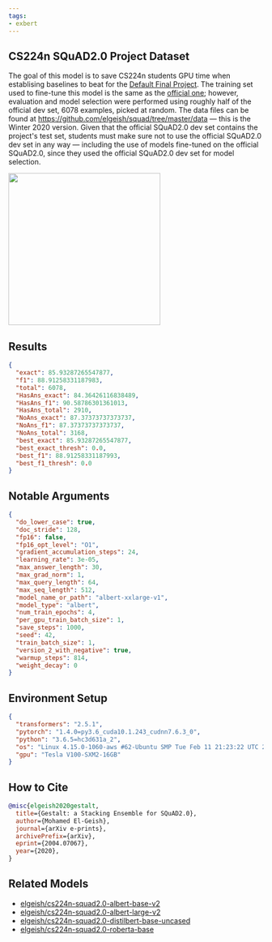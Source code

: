 ```yaml
---
tags:
- exbert
---
```


## CS224n SQuAD2.0 Project Dataset
The goal of this model is to save CS224n students GPU time when establising
baselines to beat for the [Default Final Project](http://web.stanford.edu/class/cs224n/project/default-final-project-handout.pdf).
The training set used to fine-tune this model is the same as
the [official one](https://rajpurkar.github.io/SQuAD-explorer/); however,
evaluation and model selection were performed using roughly half of the official
dev set, 6078 examples, picked at random. The data files can be found at
<https://github.com/elgeish/squad/tree/master/data> — this is the Winter 2020
version. Given that the official SQuAD2.0 dev set contains the project's test
set, students must make sure not to use the official SQuAD2.0 dev set in any way
— including the use of models fine-tuned on the official SQuAD2.0, since they
used the official SQuAD2.0 dev set for model selection.

<a href="https://huggingface.co/exbert/?model=elgeish/cs224n-squad2.0-albert-xxlarge-v1">
	<img width="300px" src="https://hf-dinosaur.huggingface.co/exbert/button.png">
</a>

## Results
```json
{
  "exact": 85.93287265547877,
  "f1": 88.91258331187983,
  "total": 6078,
  "HasAns_exact": 84.36426116838489,
  "HasAns_f1": 90.58786301361013,
  "HasAns_total": 2910,
  "NoAns_exact": 87.37373737373737,
  "NoAns_f1": 87.37373737373737,
  "NoAns_total": 3168,
  "best_exact": 85.93287265547877,
  "best_exact_thresh": 0.0,
  "best_f1": 88.91258331187993,
  "best_f1_thresh": 0.0
}
```

## Notable Arguments
```json
{
  "do_lower_case": true,
  "doc_stride": 128,
  "fp16": false,
  "fp16_opt_level": "O1",
  "gradient_accumulation_steps": 24,
  "learning_rate": 3e-05,
  "max_answer_length": 30,
  "max_grad_norm": 1,
  "max_query_length": 64,
  "max_seq_length": 512,
  "model_name_or_path": "albert-xxlarge-v1",
  "model_type": "albert",
  "num_train_epochs": 4,
  "per_gpu_train_batch_size": 1,
  "save_steps": 1000,
  "seed": 42,
  "train_batch_size": 1,
  "version_2_with_negative": true,
  "warmup_steps": 814,
  "weight_decay": 0
}
```

## Environment Setup
```json
{
  "transformers": "2.5.1",
  "pytorch": "1.4.0=py3.6_cuda10.1.243_cudnn7.6.3_0",
  "python": "3.6.5=hc3d631a_2",
  "os": "Linux 4.15.0-1060-aws #62-Ubuntu SMP Tue Feb 11 21:23:22 UTC 2020 x86_64 x86_64 x86_64 GNU/Linux",
  "gpu": "Tesla V100-SXM2-16GB"
}
```

## How to Cite
```BibTeX
@misc{elgeish2020gestalt,
  title={Gestalt: a Stacking Ensemble for SQuAD2.0},
  author={Mohamed El-Geish},
  journal={arXiv e-prints},
  archivePrefix={arXiv},
  eprint={2004.07067},
  year={2020},
}
```

## Related Models
* [elgeish/cs224n-squad2.0-albert-base-v2](https://huggingface.co/elgeish/cs224n-squad2.0-albert-base-v2)
* [elgeish/cs224n-squad2.0-albert-large-v2](https://huggingface.co/elgeish/cs224n-squad2.0-albert-large-v2)
* [elgeish/cs224n-squad2.0-distilbert-base-uncased](https://huggingface.co/elgeish/cs224n-squad2.0-distilbert-base-uncased)
* [elgeish/cs224n-squad2.0-roberta-base](https://huggingface.co/elgeish/cs224n-squad2.0-roberta-base)

